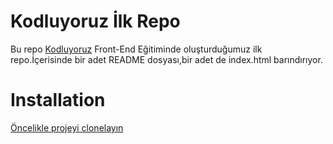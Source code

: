 # Kodluyoruz İlk Repo
Bu repo [Kodluyoruz](https://kodluyoruz.org/tr/kodluyoruz/) Front-End Eğitiminde oluşturduğumuz ilk repo.İçerisinde bir adet README dosyası,bir adet de index.html barındırıyor.


# Installation

[Öncelikle projeyi clonelayın](https://github.com/yunusburak13/kodluyoruzilkrepo.git)